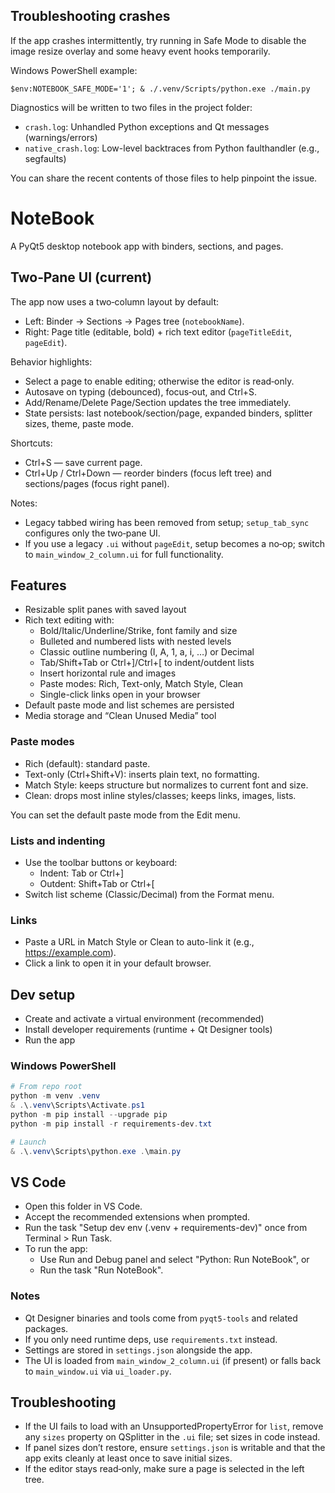 Troubleshooting crashes
-----------------------

If the app crashes intermittently, try running in Safe Mode to disable the image resize overlay and some heavy event hooks temporarily.

Windows PowerShell example:

```
$env:NOTEBOOK_SAFE_MODE='1'; & ./.venv/Scripts/python.exe ./main.py
```

Diagnostics will be written to two files in the project folder:

- `crash.log`: Unhandled Python exceptions and Qt messages (warnings/errors)
- `native_crash.log`: Low-level backtraces from Python faulthandler (e.g., segfaults)

You can share the recent contents of those files to help pinpoint the issue.

# NoteBook

A PyQt5 desktop notebook app with binders, sections, and pages.

## Two‑Pane UI (current)

The app now uses a two‑column layout by default:
- Left: Binder → Sections → Pages tree (`notebookName`).
- Right: Page title (editable, bold) + rich text editor (`pageTitleEdit`, `pageEdit`).

Behavior highlights:
- Select a page to enable editing; otherwise the editor is read‑only.
- Autosave on typing (debounced), focus‑out, and Ctrl+S.
- Add/Rename/Delete Page/Section updates the tree immediately.
- State persists: last notebook/section/page, expanded binders, splitter sizes, theme, paste mode.

Shortcuts:
- Ctrl+S — save current page.
- Ctrl+Up / Ctrl+Down — reorder binders (focus left tree) and sections/pages (focus right panel).

Notes:
- Legacy tabbed wiring has been removed from setup; `setup_tab_sync` configures only the two‑pane UI.
- If you use a legacy `.ui` without `pageEdit`, setup becomes a no‑op; switch to `main_window_2_column.ui` for full functionality.

## Features

- Resizable split panes with saved layout
- Rich text editing with:
	- Bold/Italic/Underline/Strike, font family and size
	- Bulleted and numbered lists with nested levels
	- Classic outline numbering (I, A, 1, a, i, …) or Decimal
	- Tab/Shift+Tab or Ctrl+]/Ctrl+[ to indent/outdent lists
	- Insert horizontal rule and images
	- Paste modes: Rich, Text-only, Match Style, Clean
	- Single-click links open in your browser
- Default paste mode and list schemes are persisted
- Media storage and “Clean Unused Media” tool

### Paste modes
- Rich (default): standard paste.
- Text-only (Ctrl+Shift+V): inserts plain text, no formatting.
- Match Style: keeps structure but normalizes to current font and size.
- Clean: drops most inline styles/classes; keeps links, images, lists.

You can set the default paste mode from the Edit menu.

### Lists and indenting
- Use the toolbar buttons or keyboard:
	- Indent: Tab or Ctrl+]
	- Outdent: Shift+Tab or Ctrl+[
- Switch list scheme (Classic/Decimal) from the Format menu.

### Links
- Paste a URL in Match Style or Clean to auto-link it (e.g., https://example.com).
- Click a link to open it in your default browser.

## Dev setup

- Create and activate a virtual environment (recommended)
- Install developer requirements (runtime + Qt Designer tools)
- Run the app

### Windows PowerShell

```powershell
# From repo root
python -m venv .venv
& .\.venv\Scripts\Activate.ps1
python -m pip install --upgrade pip
python -m pip install -r requirements-dev.txt

# Launch
& .\.venv\Scripts\python.exe .\main.py
```

## VS Code

- Open this folder in VS Code.
- Accept the recommended extensions when prompted.
- Run the task "Setup dev env (.venv + requirements-dev)" once from Terminal > Run Task.
- To run the app:
	- Use Run and Debug panel and select "Python: Run NoteBook", or
	- Run the task "Run NoteBook".

### Notes
- Qt Designer binaries and tools come from `pyqt5-tools` and related packages.
- If you only need runtime deps, use `requirements.txt` instead.
- Settings are stored in `settings.json` alongside the app.
- The UI is loaded from `main_window_2_column.ui` (if present) or falls back to `main_window.ui` via `ui_loader.py`.

## Troubleshooting
- If the UI fails to load with an UnsupportedPropertyError for `list`, remove any `sizes` property on QSplitter in the `.ui` file; set sizes in code instead.
- If panel sizes don’t restore, ensure `settings.json` is writable and that the app exits cleanly at least once to save initial sizes.
 - If the editor stays read‑only, make sure a page is selected in the left tree.
